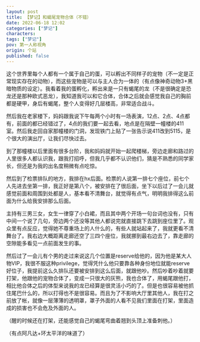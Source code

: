 ```yaml
---
layout: post
title: 【梦记】和蝎尾宠物合体（不错）
date: 2022-06-18 12:02
categories: ["梦记"]
characters: 
tags: ["梦记"]
pov: 第一人称视角
origin: 个站
published: false
---
```


这个世界里每个人都有一个属于自己的蛋，可以孵出不同样子的宠物（不一定是正常现实存在的动物），而这些宠物是可以与主人合为一体的（有点像神奇动物3+黑暗物质的设定）。我看着我的蛋孵化，孵出来是一只有蝎尾的龙（不是很确定是恐龙还是那种欧式恶龙），我知道我可以和它合体，合体之后就会感觉我自己的胸前都是硬甲，身后有蝎尾，整个人变得好几层楼高，非常适合战斗。

然后我在老家楼下，妈妈跟我说下午每两个小时有一场表演，12点、2点、4点都有，前面的都已经错过了，4点的我们要一起去看，地点是在隔壁一幢楼的411室。然后我走回自家那幢楼的门洞，发现铁门上贴了一张告示说411改到5115，是个很大的演出厅，让我们尽快过去。

到了那幢楼以后里面有很多台阶，我和妈妈就开始一起爬楼梯，旁边走廊和路过的人里很多人都认识我，跟我打招呼，但我几乎都不认识他们，猜是不熟悉的同学家长，但还是为我的出名度稍微有点吃惊。

然后到了检票排队的地方，我排在hx后面。检票的人说第一排七个座位，前七个人先进去坐第一排，我正好是第八个，被安排在了很后面，坐下以后过了一会儿就感觉前面和周围到处都是人，基本看不清舞台，就觉得有点气，明明我排得这么前面为什么给我安排那么后面。

主持有三男三女，女生一律穿了小白裙，而且其中两个开场一句台词也没有，只有中间一个说了几句，旁边两个还没等其他人都说完就直接跳下去跳到座位里了。观众里有点反应，觉得她不尊重场上的人什么的，有些人就站起来了，我就更看不清舞台了。我右边大概距离走廊还空了三四个座位，我就挪到最右边去了，靠走廊的空隙能多看见一点前面发生的事。

然后过了一会儿有个男的走过来说这几个位置是reserve给他的，因为他是某大人物VIP，我很不服这种privilege，觉得凭什么他只要靠各种身份地位就能reserve好位子，我提前这么久排队还要被安排到这么后面，就跟他吵。然后吵着吵着就要打架，他跟他的宠物合体了，变成一只很大的灰熊，我也合体了，用蝎尾跟他打，相比他合体之后的体型来说我的龙已经算是很灵活小巧的了。但是也很容易被他抓住尾巴什么的，所以打得也不是很容易。而且为了不影响大厅里其他人，我在打之前放了帐，就像一层薄薄的透明罩，罩子外面的人看不见我们里面在打架，里面造成的损害也不会危及外面的人。

（醒的时候还在打架，还能感觉自己的蝎尾弯曲着翘到头顶上准备刺他。）

（有点阿凡达+环太平洋的味道了）
